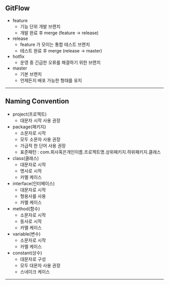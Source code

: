 ## GitFlow
* feature
  * 기능 단위 개발 브랜치
  * 개발 완료 후 merge (feature -> release)
* release
  * feature 가 모이는 통합 테스트 브랜치
  * 테스트 완료 후 merge (release -> master)
* hotfix
  * 운영 중 긴급한 오류를 해결하기 위한 브랜치
* master
  * 기본 브랜치
  * 언제든지 배포 가능한 형태를 유지

---

## Naming Convention
* project(프로젝트)
  * 대문자 시작 사용 권장
* package(패키지)
  * 소문자로 시작
  * 모두 소문자 사용 권장
  * 가급적 한 단어 사용 권장
  * 표준패턴 : com.회사혹은개인이름.프로젝트명.상위패키지.하위패키지.클래스
* class(클래스)
  * 대문자로 시작
  * 명사로 시작
  * 카멜 케이스
* interface(인터페이스)
  * 대문자로 시작
  * 형용사를 사용
  * 카멜 케이스
* method(함수)
  * 소문자로 시작
  * 동사로 시작
  * 카멜 케이스
* variable(변수)
  * 소문자로 시작
  * 카멜 케이스
* constant(상수)
  * 대문자로 구성
  * 모두 대문자 사용 권장
  * 스네이크 케이스

---